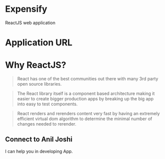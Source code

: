 # Expensify
ReactJS web application

# Application URL

# Why ReactJS?
> React has one of the best communities out there with many 3rd party open source libraries.

> The React library itself is a component based architecture making it easier to create bigger production apps by breaking up the big app into easy to test components.

> React renders and rerenders content very fast by having an extremely efficient virtual dom algorithm to determine the minimal number of changes needed to rerender.

## Connect to Anil Joshi
I can help you in developing App.


